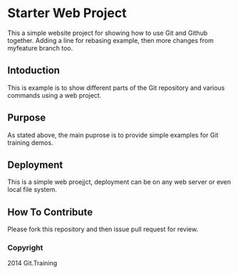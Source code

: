 # Starter Web Project

This a simple website project for showing how to use Git and Github together. Adding a line for rebasing example, then more changes from myfeature branch too.

## Intoduction

This is example is to show different parts of the Git repository and various commands using a web project.

## Purpose

As stated above, the main puprose is to provide simple examples for Git training demos.

## Deployment

This is a simple web proejjct, deployment can be on any web server or even local file system.

## How To Contribute

Please fork this repository and then issue pull request for review.

### Copyright

2014 Git.Training